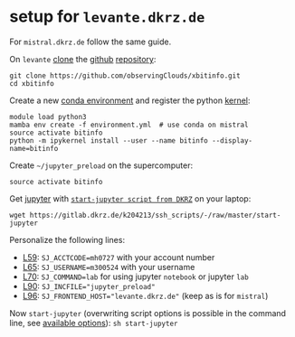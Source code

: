 # setup for `levante.dkrz.de`

For `mistral.dkrz.de` follow the same guide.

On `levante` [clone](https://docs.github.com/en/repositories/creating-and-managing-repositories/cloning-a-repository) the [github](https://en.wikipedia.org/wiki/GitHub) [repository](https://docs.github.com/en/repositories):
```
git clone https://github.com/observingClouds/xbitinfo.git
cd xbitinfo
```

Create a new [conda environment](https://docs.conda.io/projects/conda/en/latest/user-guide/tasks/manage-environments.html#creating-an-environment-with-commands) and register the python [kernel](https://docs.dkrz.de/doc/software&services/jupyterhub/kernels.html#use-your-own-kernel):
```
module load python3
mamba env create -f environment.yml  # use conda on mistral
source activate bitinfo
python -m ipykernel install --user --name bitinfo --display-name=bitinfo
```

Create `~/jupyter_preload` on the supercomputer:
```
source activate bitinfo
```

Get [jupyter](https://docs.jupyter.org/en/latest/) with [`start-jupyter script from DKRZ`](https://gitlab.dkrz.de/k204213/ssh_scripts/-/blob/master/start-jupyter) on your laptop:
```
wget https://gitlab.dkrz.de/k204213/ssh_scripts/-/raw/master/start-jupyter
```

Personalize the following lines:
- [L59](https://gitlab.dkrz.de/k204213/ssh_scripts/-/blob/master/start-jupyter#L59): `SJ_ACCTCODE=mh0727` with your account number
- [L65](https://gitlab.dkrz.de/k204213/ssh_scripts/-/blob/master/start-jupyter#L65): `SJ_USERNAME=m300524` with your username
- [L70](https://gitlab.dkrz.de/k204213/ssh_scripts/-/blob/master/start-jupyter#L70): `SJ_COMMAND=lab` for using jupyter `notebook` or jupyter `lab`
- [L90](https://gitlab.dkrz.de/k204213/ssh_scripts/-/blob/master/start-jupyter#L90): `SJ_INCFILE="jupyter_preload"`
- [L96](https://gitlab.dkrz.de/k204213/ssh_scripts/-/blob/master/start-jupyter#L96): `SJ_FRONTEND_HOST="levante.dkrz.de"` (keep as is for `mistral`)

Now `start-jupyter` (overwriting script options is possible in the command line, see
[available options](https://gitlab.dkrz.de/k204213/ssh_scripts/-/blob/master/start-jupyter#L141)):
`sh start-jupyter`

